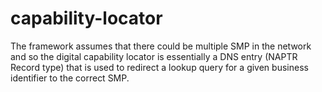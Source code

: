 # capability-locator
The framework assumes that there could be multiple SMP in the network and so the digital capability locator is essentially a DNS entry (NAPTR Record type) that is used to redirect a lookup query for a given business identifier to the correct SMP.
